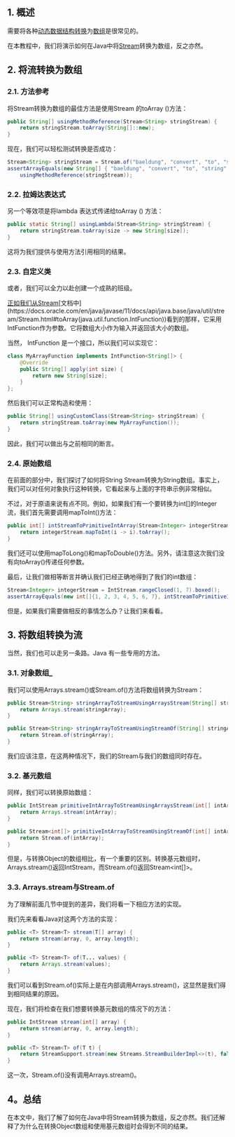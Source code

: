 ## 1. 概述

需要将各种[动态数据结构](https://www.baeldung.com/convert-array-to-list-and-list-to-array)[转换](https://www.baeldung.com/convert-map-values-to-array-list-set)为[数组](https://www.baeldung.com/convert-array-to-set-and-set-to-array)是很常见的。

在本教程中，我们将演示如何在Java中将[Stream](https://www.baeldung.com/java-8-streams-introduction)转换为数组，反之亦然。

## 2. 将流转换为数组

### 2.1. 方法参考

将Stream转换为数组的最佳方法是使用Stream 的toArray ()方法：

```java
public String[] usingMethodReference(Stream<String> stringStream) {
    return stringStream.toArray(String[]::new);
}
```

现在，我们可以轻松测试转换是否成功：

```java
Stream<String> stringStream = Stream.of("baeldung", "convert", "to", "string", "array");
assertArrayEquals(new String[] { "baeldung", "convert", "to", "string", "array" },
    usingMethodReference(stringStream));
```

### 2.2. 拉姆达表达式

另一个等效项是将lambda 表达式传递给toArray () 方法：

```java
public static String[] usingLambda(Stream<String> stringStream) {
    return stringStream.toArray(size -> new String[size]);
}
```

这将为我们提供与使用方法引用相同的结果。

### 2.3. 自定义类

或者，我们可以全力以赴创建一个成熟的班级。

[正如我们从Stream](https://docs.oracle.com/en/java/javase/11/docs/api/java.base/java/util/stream/Stream.html#toArray(java.util.function.IntFunction))[文档中](https://docs.oracle.com/en/java/javase/11/docs/api/java.base/java/util/stream/Stream.html#toArray(java.util.function.IntFunction))看到的那样，它采用IntFunction作为参数。它将数组大小作为输入并返回该大小的数组。

当然， IntFunction 是一个接口，所以我们可以实现它：

```java
class MyArrayFunction implements IntFunction<String[]> {
    @Override
    public String[] apply(int size) {
        return new String[size];
    }
};
```

然后我们可以正常构造和使用：

```java
public String[] usingCustomClass(Stream<String> stringStream) {
    return stringStream.toArray(new MyArrayFunction());
}
```

因此，我们可以做出与之前相同的断言。

### 2.4. 原始数组

在前面的部分中，我们探讨了如何将String Stream转换为String数组。事实上，我们可以对任何对象执行这种转换，它看起来与上面的字符串示例非常相似。

不过，对于原语来说有点不同。例如，如果我们有一个要转换为int[]的Integer流，我们首先需要调用mapToInt()方法：

```java
public int[] intStreamToPrimitiveIntArray(Stream<Integer> integerStream) {
    return integerStream.mapToInt(i -> i).toArray();
}
```

我们还可以使用mapToLong()和mapToDouble()方法。另外，请注意这次我们没有向toArray()传递任何参数。

最后，让我们做相等断言并确认我们已经正确地得到了我们的int数组：

```java
Stream<Integer> integerStream = IntStream.rangeClosed(1, 7).boxed();
assertArrayEquals(new int[]{1, 2, 3, 4, 5, 6, 7}, intStreamToPrimitiveIntArray(integerStream));
```

但是，如果我们需要做相反的事情怎么办？让我们来看看。

## 3. 将数组转换为流

当然，我们也可以走另一条路。Java 有一些专用的方法。

### 3.1. 对象数组_

我们可以使用Arrays.stream()或Stream.of()方法将数组转换为Stream：

```java
public Stream<String> stringArrayToStreamUsingArraysStream(String[] stringArray) {
    return Arrays.stream(stringArray);
}

public Stream<String> stringArrayToStreamUsingStreamOf(String[] stringArray) {
    return Stream.of(stringArray);
}
```

我们应该注意，在这两种情况下，我们的Stream与我们的数组同时存在。

### 3.2. 基元数组

同样，我们可以转换原始数组：

```java
public IntStream primitiveIntArrayToStreamUsingArraysStream(int[] intArray) {
    return Arrays.stream(intArray);
}

public Stream<int[]> primitiveIntArrayToStreamUsingStreamOf(int[] intArray) {
    return Stream.of(intArray);
}
```

但是，与转换Object的数组相比，有一个重要的区别。转换基元数组时，Arrays.stream()返回IntStream，而Stream.of()返回Stream<int[]>。

### 3.3. Arrays.stream与Stream.of

为了理解前面几节中提到的差异，我们将看一下相应方法的实现。

我们先来看看Java对这两个方法的实现：

```java
public <T> Stream<T> stream(T[] array) {
    return stream(array, 0, array.length);
}

public <T> Stream<T> of(T... values) {
    return Arrays.stream(values);
}
```

我们可以看到Stream.of()实际上是在内部调用Arrays.stream()，这显然是我们得到相同结果的原因。

现在，我们将检查在我们想要转换基元数组的情况下的方法：

```java
public IntStream stream(int[] array) {
    return stream(array, 0, array.length);
}

public <T> Stream<T> of(T t) {
    return StreamSupport.stream(new Streams.StreamBuilderImpl<>(t), false);
}
```

这一次，Stream.of()没有调用Arrays.stream()。

## 4。总结

在本文中，我们了解了如何在Java中将Stream转换为数组，反之亦然。我们还解释了为什么在转换Object数组和使用基元数组时会得到不同的结果。